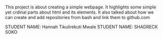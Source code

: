This project is about creating a simple webpage. It highlights some simple yet crdinal parts about html and its elements. It also talked about how we can create and add repositories from bash and link them to github.com


STUDENT NAME: Hannah Tikulirekuti Mwale
STUDENT NAME: SHADRECK SOKO
